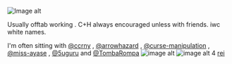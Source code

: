 ![Image alt](https://www.bing.com/images/blob?bcid=sr6n8mZyZ9sH8w)

Usually offtab working . C+H always encouraged unless with friends. iwc white names.

I'm often sitting with [@ccrny](https://github.com/ccrny) , [@arrowhazard](https://github.com/arrowhazard) , [@curse-manipulation](https://github.com/curse-manipulation) , [@miss-ayase](https://github.com/miss-ayase) , [@5uguru](https://github.com/5uguru) and [@TombaRompa](https://github.com/TombaRompa) ![image alt](https://watermelon.crd.co/assets/images/gallery05/acdae5d2.gif?v=6332de85) ![image alt](https://watermelon.crd.co/assets/images/gallery02/93d68037.gif?v=6332de85) 4 [rei](https://github.com/miss-ayase)
<!---
Judgenvy/Judgenvy is a ✨ special ✨ repository because its `README.md` (this file) appears on your GitHub profile.
You can click the Preview link to take a look at your changes.
--->
